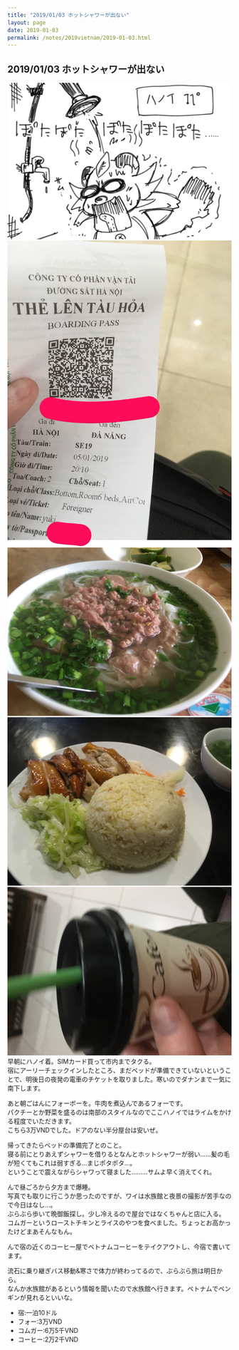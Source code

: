 ```yaml
---
title: "2019/01/03 ホットシャワーが出ない"
layout: page
date: 2019-01-03
permalink: /notes/2019vietnam/2019-01-03.html
---
```


## 2019/01/03 ホットシャワーが出ない
![ハノイ](images/03.jpeg "ハノイ") 
![ハノイ](images/04.jpeg "ハノイ") 
![ハノイ](images/05.jpeg "ハノイ") 
![ハノイ](images/06.jpeg "ハノイ") 
![ハノイ](images/07.jpeg "ハノイ") 
早朝にハノイ着。SIMカード買って市内までタクる。  
宿にアーリーチェックインしたところ、まだベッドが準備できていないということで、明後日の夜発の電車のチケットを取りました。寒いのでダナンまで一気に南下します。  
  
あと朝ごはんにフォーボーを。牛肉を煮込んであるフォーです。  
パクチーとか野菜を盛るのは南部のスタイルなのでここハノイではライムをかける程度でいただきます。  
こちら3万VNDでした。ドアのない半分屋台は安いぜ。  
  
帰ってきたらベッドの準備完了とのこと。  
寝る前にとりあえずシャワーを借りるとなんとホットシャワーが弱い……髪の毛が短くてもこれは弱すぎる…まじポタポタ…。  
ということで震えながらシャワって寝ました………サムよ早く消えてくれ。  
  
んで昼ごろから夕方まで爆睡。  
写真でも取りに行こうか思ったのですが、ワイは水族館と夜景の撮影が苦手なので今日はなし…。  
ぶらぶら歩いて晩御飯探し。少し冷えるので屋台ではなくちゃんと店に入る。  
コムガーというローストチキンとライスのやつを食べました。ちょっとお高かったけどまあそんなもん。  
  
んで宿の近くのコーヒー屋でベトナムコーヒーをテイクアウトし、今宿で書いてます。  
  
流石に乗り継ぎバス移動&寒さで体力が終わってるので、ぶらぶら旅は明日から。  
なんか水族館があるという情報を聞いたので水族館へ行きます。ベトナムでペンギンが見れるといいな。  

- 宿:一泊10ドル
- フォー:3万VND
- コムガー:6万5千VND
- コーヒー:2万2千VND